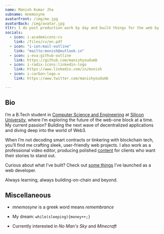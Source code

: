 ```yaml
---
name: Manish Kumar Jha
subname: mnemosyne
avatarFront: /img/me.jpg
avatarBack: /img/avatar.jpg
tltr: I do post production work by day and build things for the web by night.
socials:
  - icon: i-academicons:cv
    link: /files/cv/en.pdf
  - icon: "i-ion:mail-outline"
    link: "mailto:mxnish@outlook.in"
  - icon: i-eva:github-outline
    link: https://github.com/manishyoudumb
  - icon: i-radix-icons:linkedin-logo
    link: https://www.linkedin.com/in/mxnish
  - icon: i-carbon:logo-x
    link: https://www.twitter.com/manishyoudumb

---
```



## Bio

<!-- I am a B.Tech student in the [Computer Science and Engineering](https://silicon.ac.in/bbsr-home/b-tech-computer-science-engineering/) department at [Silicon University](https://silicon.ac.in/). My current interest leans in WEB3 development.

By the way, take a look at [some things](/projects) I've built as a web developer. -->

I’m a B.Tech student in [Computer Science and Engineering](https://silicon.ac.in/bbsr-home/b-tech-computer-science-engineering/) at [Silicon University](https://silicon.ac.in/), where I’m exploring the future of the web-one block at a time. My current passion? Building the next wave of decentralized applications and diving deep into the world of Web3.

When I’m not decoding smart contracts or tinkering with blockchain tech, you’ll find me crafting sleek, user-friendly web projects. I also work as a professional video editor, producing polished [content](/production) for clients who want their stories to stand out.

 Curious about what I’ve built? Check out [some things](/projects) I’ve launched as a web developer.

Always learning, always building-on-chain and beyond.

## Miscellaneous

-  _mnemosyne_ is a greek word means _remembrance_

-  My dream: `while(sleeping){money++;}`

-  Currently interested in *No Man's Sky* and *Minecraft*
